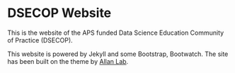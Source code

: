 # DSECOP Website

This is the website of the APS funded Data Science Education Community of Practice (DSECOP).

This website is powered by Jekyll and some Bootstrap, Bootwatch. The site has been built on the theme by [Allan Lab](http://www.allanlab.org/).